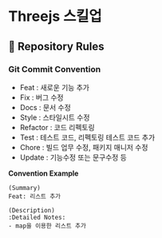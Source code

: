# Threejs 스킬업

## 📝 Repository Rules

### Git Commit Convention

- Feat : 새로운 기능 추가
- Fix : 버그 수정
- Docs : 문서 수정
- Style : 스타일시트 수정
- Refactor : 코드 리펙토링
- Test : 테스트 코드, 리펙토링 테스트 코드 추가
- Chore : 빌드 업무 수정, 패키지 매니저 수정
- Update : 기능수정 또는 문구수정 등

**Convention Example**

    (Summary)
    Feat: 리스트 추가

    (Description)
    :Detailed Notes:
    - map을 이용한 리스트 추가
